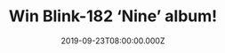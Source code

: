 ---
campaign-uuid: "c-aff69741-c6c2-4e65-b716-b0e1719890d7"
type: "Competition"
category: "Music"
date: "2019-09-23T08:00:00.000Z"
end-date: "2019-10-23T23:59:00.000Z"
disable-form: false
is_promoted: false
has_entry_page: true
title: "Win Blink-182 ‘Nine’ album!"
competition-description: "<p>The Ninth studio album by the California rock heavyweights\
  \ Blink-182 is finally here: ‘NINE’. Since their humble beginnings in 1992 in San\
  \ Diego, Blink-182 have sold over fifty million albums worldwide and rocked audiences\
  \ around the globe, becoming one of the defining and inspirational rock bands of\
  \ their generation.</p>\n<p>We are giving you the chance of winning one copy of\
  \ their brand new album. Click below for a chance to win now.</p>\n"
hero-header: "Win Blink-182 ‘Nine’ album!"
terms-confirmation: "N/A"
banner-img: "https://assets.expresslyapp.com/asset-911616e4-0d0e-40c4-86b8-55b4b5bc140a.jpg"
logo-left-href: "http://club.expressly.io"
logo-left-image: "https://assets.expresslyapp.com/asset-67449da8-d575-4cd4-a602-8d85f0837711.jpg"
logo-left-title: "Expressly Club"
bg-image-hero: "https://assets.expresslyapp.com/asset-3f647bb4-85d2-441c-b326-53b785e7c5b2.jpg"
bg-image-first: "https://assets.expresslyapp.com/asset-006bc94f-9213-4b65-9732-00414d39d62d.jpg"
section1-content: "<p>’Nine’ is the ninth studio album by the California rock heavyweights\
  \ Blink-182. Since their humble beginnings in 1992 in San Diego, Blink-182 have\
  \ sold over fifty million albums worldwide and rocked audiences around the globe,\
  \ becoming one of the defining and inspirational rock bands of their generation.\
  \ ‘Nine'' features the singles 'Blame It on My Youth', 'Generational Divide', 'Happy\
  \ Days', 'Darkside' and 'I Really Wish I Hated You’.</p>\n<p>Do you want to be the\
  \ first hearing it? Think no more and enter the form below for a chance to win one\
  \ copy of Blink-182 brand new studio record album now!</p>\n<p>Good luck!</p>\n"
entry-title: "Win Blink-182 ‘Nine’ album!"
entry-content: "<p>Enter the draw to win Blink-182 ‘Nine’ album by completing the\
  \ form below before 23:59 on the 23rd of November 2019.</p>\n"
has-winner: false
prize-description: "Blink-182 ‘Nine’ album"
special-conditions: "Multiple entries are allowed up to one every day.\r\n\r\nThis\
  \ competition is also available on: http://aaa.nme.com/competitons/blink-182-brand-new-album"
country-restrictions:
- "GB"
---